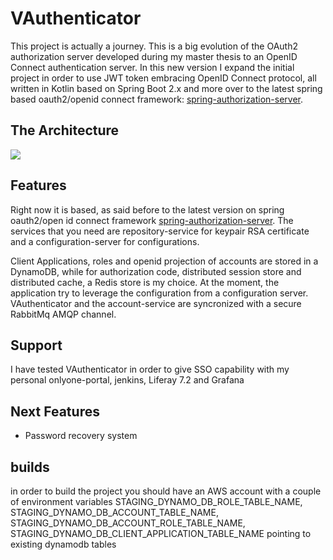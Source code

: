 # VAuthenticator

This project is actually a journey. This is a big evolution of the OAuth2 authorization server 
developed during my master thesis to an OpenID Connect authentication server.
In this new version I expand the initial project in order to use JWT token embracing OpenID Connect protocol,
all written in Kotlin based on Spring Boot 2.x and more over to the latest spring based oauth2/openid connect framework:
[spring-authorization-server](https://github.com/spring-projects-experimental/spring-authorization-server). 

## The Architecture

![](https://github.com/mrFlick72/vauthenticator/blob/master/images/vauhenticator-architecture.png)

## Features
Right now it is based, as said before to the latest version on spring oauth2/open id connect framework [spring-authorization-server](https://github.com/spring-projects-experimental/spring-authorization-server).
The services that you need are repository-service for keypair RSA certificate and a configuration-server for configurations.

Client Applications, roles and openid projection of accounts are stored in a DynamoDB, while for authorization code, distributed session store and 
distributed cache, a Redis store is my choice. 
At the moment, the application try to leverage the configuration from a configuration server.  
VAuthenticator and the account-service are syncronized with a secure RabbitMq AMQP channel.

## Support
I have tested VAuthenticator in order to give SSO capability with my personal onlyone-portal, jenkins, Liferay 7.2 and Grafana 
 
## Next Features
* Password recovery system

## builds
in order to build the project you should have an AWS account with a couple of environment variables 
STAGING_DYNAMO_DB_ROLE_TABLE_NAME, STAGING_DYNAMO_DB_ACCOUNT_TABLE_NAME, 
STAGING_DYNAMO_DB_ACCOUNT_ROLE_TABLE_NAME, STAGING_DYNAMO_DB_CLIENT_APPLICATION_TABLE_NAME pointing to existing dynamodb tables